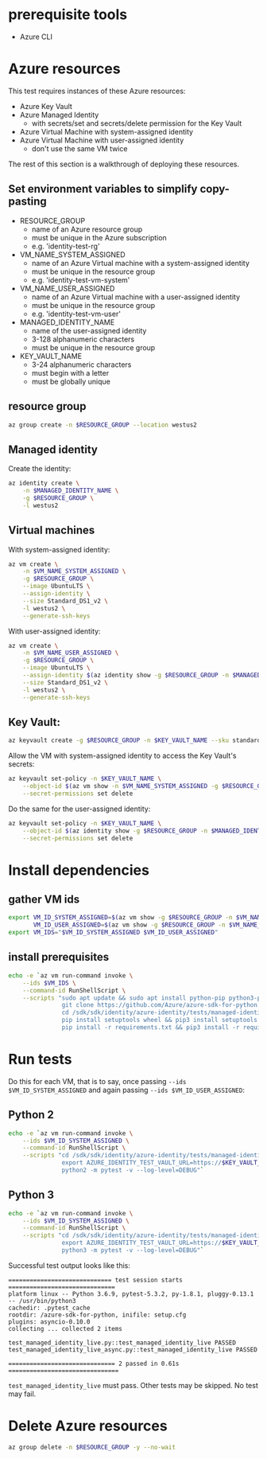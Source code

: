 # prerequisite tools
- Azure CLI

# Azure resources
This test requires instances of these Azure resources:
- Azure Key Vault
- Azure Managed Identity
  - with secrets/set and secrets/delete permission for the Key Vault
- Azure Virtual Machine with system-assigned identity
- Azure Virtual Machine with user-assigned identity
  - don't use the same VM twice

The rest of this section is a walkthrough of deploying these resources.

## Set environment variables to simplify copy-pasting
- RESOURCE_GROUP
  - name of an Azure resource group
  - must be unique in the Azure subscription
  - e.g. 'identity-test-rg'
- VM_NAME_SYSTEM_ASSIGNED
  - name of an Azure Virtual machine with a system-assigned identity
  - must be unique in the resource group
  - e.g. 'identity-test-vm-system'
- VM_NAME_USER_ASSIGNED
  - name of an Azure Virtual machine with a user-assigned identity
  - must be unique in the resource group
  - e.g. 'identity-test-vm-user'
- MANAGED_IDENTITY_NAME
  - name of the user-assigned identity
  - 3-128 alphanumeric characters
  - must be unique in the resource group
- KEY_VAULT_NAME
  - 3-24 alphanumeric characters
  - must begin with a letter
  - must be globally unique

## resource group
```sh
az group create -n $RESOURCE_GROUP --location westus2
```

## Managed identity
Create the identity:
```sh
az identity create \
    -n $MANAGED_IDENTITY_NAME \
    -g $RESOURCE_GROUP \
    -l westus2
```

## Virtual machines
With system-assigned identity:
```sh
az vm create \
    -n $VM_NAME_SYSTEM_ASSIGNED \
    -g $RESOURCE_GROUP \
    --image UbuntuLTS \
    --assign-identity \
    --size Standard_DS1_v2 \
    -l westus2 \
    --generate-ssh-keys
```

With user-assigned identity:
```sh
az vm create \
    -n $VM_NAME_USER_ASSIGNED \
    -g $RESOURCE_GROUP \
    --image UbuntuLTS \
    --assign-identity $(az identity show -g $RESOURCE_GROUP -n $MANAGED_IDENTITY_NAME -o tsv --query id) \
    --size Standard_DS1_v2 \
    -l westus2 \
    --generate-ssh-keys
```

## Key Vault:
```sh
az keyvault create -g $RESOURCE_GROUP -n $KEY_VAULT_NAME --sku standard
```

Allow the VM with system-assigned identity to access the Key Vault's secrets:
```sh
az keyvault set-policy -n $KEY_VAULT_NAME \
    --object-id $(az vm show -n $VM_NAME_SYSTEM_ASSIGNED -g $RESOURCE_GROUP --query identity.principalId -o tsv) \
    --secret-permissions set delete
```

Do the same for the user-assigned identity:
```sh
az keyvault set-policy -n $KEY_VAULT_NAME \
    --object-id $(az identity show -g $RESOURCE_GROUP -n $MANAGED_IDENTITY_NAME --query principalId -o tsv) \
    --secret-permissions set delete
```

# Install dependencies

## gather VM ids
```sh
export VM_ID_SYSTEM_ASSIGNED=$(az vm show -g $RESOURCE_GROUP -n $VM_NAME_SYSTEM_ASSIGNED -o tsv --query id) \
       VM_ID_USER_ASSIGNED=$(az vm show -g $RESOURCE_GROUP -n $VM_NAME_USER_ASSIGNED -o tsv --query id) && \
export VM_IDS="$VM_ID_SYSTEM_ASSIGNED $VM_ID_USER_ASSIGNED"
```

## install prerequisites
```sh
echo -e `az vm run-command invoke \
    --ids $VM_IDS \
    --command-id RunShellScript \
    --scripts "sudo apt update && sudo apt install python-pip python3-pip -y --no-install-recommends && \
               git clone https://github.com/Azure/azure-sdk-for-python.git --depth 1 --single-branch --branch master /sdk && \
               cd /sdk/sdk/identity/azure-identity/tests/managed-identity-live && \
               pip install setuptools wheel && pip3 install setuptools wheel && \
               pip install -r requirements.txt && pip3 install -r requirements.txt"`
```

# Run tests
Do this for each VM, that is to say, once passing `--ids $VM_ID_SYSTEM_ASSIGNED` and again
passing `--ids $VM_ID_USER_ASSIGNED`:

## Python 2
```sh
echo -e `az vm run-command invoke \
    --ids $VM_ID_SYSTEM_ASSIGNED \
    --command-id RunShellScript \
    --scripts "cd /sdk/sdk/identity/azure-identity/tests/managed-identity-live && \
               export AZURE_IDENTITY_TEST_VAULT_URL=https://$KEY_VAULT_NAME.vault.azure.net && \
               python2 -m pytest -v --log-level=DEBUG"`
```

## Python 3
```sh
echo -e `az vm run-command invoke \
    --ids $VM_ID_SYSTEM_ASSIGNED \
    --command-id RunShellScript \
    --scripts "cd /sdk/sdk/identity/azure-identity/tests/managed-identity-live && \
               export AZURE_IDENTITY_TEST_VAULT_URL=https://$KEY_VAULT_NAME.vault.azure.net && \
               python3 -m pytest -v --log-level=DEBUG"`
```

Successful test output looks like this:
```
============================= test session starts ==============================
platform linux -- Python 3.6.9, pytest-5.3.2, py-1.8.1, pluggy-0.13.1 -- /usr/bin/python3
cachedir: .pytest_cache
rootdir: /azure-sdk-for-python, inifile: setup.cfg
plugins: asyncio-0.10.0
collecting ... collected 2 items

test_managed_identity_live.py::test_managed_identity_live PASSED
test_managed_identity_live_async.py::test_managed_identity_live PASSED

============================== 2 passed in 0.61s ===============================
```
`test_managed_identity_live` must pass. Other tests may be skipped. No test may fail.

# Delete Azure resources
```sh
az group delete -n $RESOURCE_GROUP -y --no-wait
```
